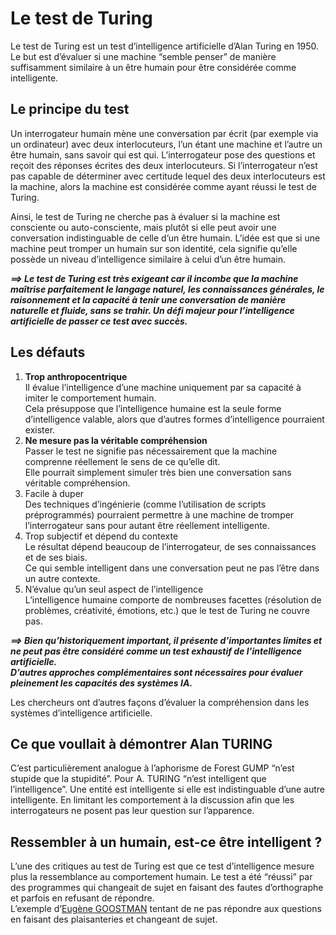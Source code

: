 # **Le test de Turing**
Le test de Turing est un test d’intelligence artificielle d’Alan Turing en 1950. Le but est d’évaluer si une machine “semble penser” de manière suffisamment similaire à un être humain pour être considérée comme intelligente.
## **Le principe du test**
Un interrogateur humain mène une conversation par écrit (par exemple via un ordinateur) avec deux interlocuteurs, l’un étant une machine et l’autre un être humain, sans savoir qui est qui.
L’interrogateur pose des questions et reçoit des réponses écrites des deux interlocuteurs.
Si l’interrogateur n’est pas capable de déterminer avec certitude lequel des deux interlocuteurs est la machine, alors la machine est considérée comme ayant réussi le test de Turing.  

Ainsi, le test de Turing ne cherche pas à évaluer si la machine est consciente ou auto-consciente, mais plutôt si elle peut avoir une conversation indistinguable de celle d’un être humain. L’idée est que si une machine peut tromper un humain sur son identité, cela signifie qu’elle possède un niveau d’intelligence similaire à celui d’un être humain.

_**⟹ Le test de Turing est très exigeant car il incombe que la machine maîtrise parfaitement le langage naturel, les connaissances générales, le raisonnement et la capacité à tenir une conversation de manière naturelle et fluide, sans se trahir. Un défi majeur pour l’intelligence artificielle de passer ce test avec succès.**_
## **Les défauts**
1. **Trop anthropocentrique**  
  Il évalue l’intelligence d’une machine uniquement par sa capacité à imiter le comportement humain.  
  Cela présuppose que l’intelligence humaine est la seule forme d’intelligence valable, alors que d’autres formes d’intelligence pourraient exister.
2. **Ne mesure pas la véritable compréhension**  
  Passer le test ne signifie pas nécessairement que la machine comprenne réellement le sens de ce qu’elle dit.  
  Elle pourrait simplement simuler très bien une conversation sans véritable compréhension.
3. Facile à duper  
  Des techniques d’ingénierie (comme l’utilisation de scripts préprogrammés) pourraient permettre à une machine de tromper l’interrogateur sans pour autant être réellement intelligente.
4. Trop subjectif et dépend du contexte  
  Le résultat dépend beaucoup de l’interrogateur, de ses connaissances et de ses biais.  
  Ce qui semble intelligent dans une conversation peut ne pas l’être dans un autre contexte.
5. N’évalue qu’un seul aspect de l’intelligence  
  L’intelligence humaine comporte de nombreuses facettes (résolution de problèmes, créativité, émotions, etc.) que le test de Turing ne couvre pas.

_**⟹ Bien qu’historiquement important, il présente d’importantes limites et ne peut pas être considéré comme un test exhaustif de l’intelligence artificielle.  
D’autres approches complémentaires sont nécessaires pour évaluer pleinement les capacités des systèmes IA.**_

Les chercheurs ont d’autres façons d’évaluer la compréhension dans les systèmes d’intelligence artificielle.
## **Ce que voullait à démontrer Alan TURING**
C’est particulièrement analogue à l’aphorisme de Forest GUMP “n’est stupide que la stupidité”. Pour A. TURING “n’est intelligent que l’intelligence”. Une entité est intelligente si elle est indistinguable d’une autre intelligente. En limitant les comportement à la discussion afin que les interrogateurs ne posent pas leur question sur l’apparence.
## **Ressembler à un humain, est-ce être intelligent ?**
L’une des critiques au test de Turing est que ce test d’intelligence mesure plus la ressemblance au comportement humain. Le test a été “réussi” par des programmes qui changeait de sujet en faisant des fautes d’orthographe et parfois en refusant de répondre.  
L’exemple d’[Eugène GOOSTMAN](https://lejournal.cnrs.fr/articles/alan-turing-genie-au-destin-brise) tentant de ne pas répondre aux questions en faisant des plaisanteries et changeant de sujet.